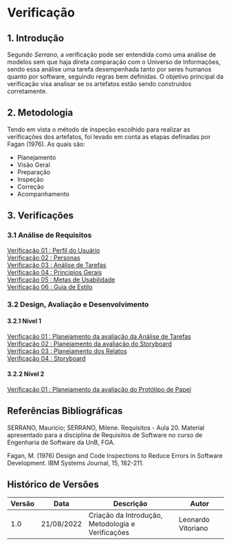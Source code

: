 # Verificação

## 1. Introdução

Segundo *Serrano*, a verificação pode ser entendida como uma análise de modelos sem que haja direta comparação com o Universo de Informações, sendo essa análise uma tarefa desempenhada tanto por seres humanos quanto por software, seguindo regras bem definidas. O objetivo principal da verificação visa analisar se os artefatos estão sendo construidos corretamente.

## 2. Metodologia

Tendo em vista o método de inspeção escolhido para realizar as verificações dos artefatos,
foi levado em conta as etapas definadas por Fagan (1976). As quais são:

- Planejamento
- Visão Geral
- Preparação
- Inspeção 
- Correção
- Acompanhamento

## 3. Verificações


### 3.1 Análise de Requisitos

[Verificação 01 : Perfil do Usuário](analise/verificacoes/)<br>
[Verificação 02 : Personas](analise/verificacoes/)<br>
[Verificação 03 : Análise de Tarefas](analise/verificacoes/analiseTarefa.md)<br>
[Verificação 04 : Principios Gerais](analise/verificacoes/)<br>
[Verificação 05 : Metas de Usabilidade](analise/verificacoes/)<br>
[Verificação 06 : Guia de Estilo](analise/verificacoes/verificacao_guia_estilo.md)<br>


### 3.2 Design, Avaliação e Desenvolvimento

#### 3.2.1 Nível 1

[Verificação 01 : Planejamento da avaliação da Análise de Tarefas](analise/verificacoes/)<br>
[Verificação 02 : Planejamento da avaliação do Storyboard](analise/verificacoes/)<br>
[Verificação 03 : Planejamento dos Relatos](analise/verificacoes/)<br>
[Verificação 04 : Storyboard](analise/verificacoes/verif_storyboards.md)<br>

#### 3.2.2 Nível 2

[Verificação 01 : Planejamento da avaliação do Protótipo de Papel](analise/verificacoes/)<br>

## Referências Bibliográficas

SERRANO, Maurício; SERRANO, Milene. Requisitos - Aula 20. Material apresentado para a disciplina de Requisitos de Software no curso de Engenharia de Software da UnB, FGA.

Fagan, M. (1976) Design and Code Inspections to Reduce Errors in Software Development. IBM Systems Journal, 15, 182-211.

## Histórico de Versões

| Versão | Data       | Descrição         | Autor              |
| ------ | ---------- | ----------------- | ------------------ |
| 1.0    | 21/08/2022 | Criação da Introdução, Metodologia e Verificações | Leonardo Vitoriano |